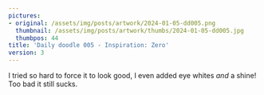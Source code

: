 ```yaml
---
pictures:
- original: /assets/img/posts/artwork/2024-01-05-dd005.png
  thumbnail: /assets/img/posts/artwork/thumbs/2024-01-05-dd005.jpg
  thumbpos: 44
title: 'Daily doodle 005 - Inspiration: Zero'
version: 3
---
```

I tried so hard to force it to look good, I even added eye whites *and* a shine!
Too bad it still sucks.
